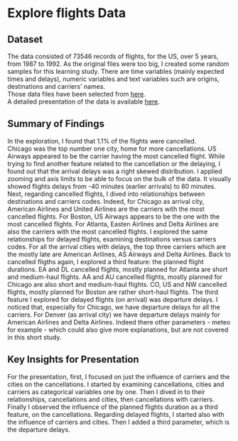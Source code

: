# Explore flights Data

## Dataset

The data consisted of 73546 records of flights, for the US, over 5 years, 
from 1987 to 1992. As the original files were too big, I created some random 
samples for this learning study. 
There are time variables (mainly expected times and delays), numeric variables 
and text variables such are origins, destinations and carriers' names.   
Those data files have been selected from [here](http://stat-computing.org/dataexpo/2009/the-data.html).  
A detailed presentation of the data is available [here](https://www.transtats.bts.gov/Fields.asp?Table_ID=236).  



## Summary of Findings

In the exploration, I found that 1.1% of the flights were cancelled.  
Chicago was the top number one city, home for more cancellations. 
US Airways appeared to be the carrier having the most cancelled flight.
While trying to find another feature related to the cancellation or the 
delaying, I found out that the arrival delays was a right skewed distribution. 
I applied zooming and axis limits to be able to focus on the bulk of the data. 
It visually showed flights delays from -40 minutes (earlier arrivals) to 80 minutes. 
Next, regarding cancelled flights, I dived into relationships between 
destinations and carriers codes. Indeed, for Chicago as arrival city, 
American Airlines and United Airlines are the carriers with the most 
cancelled flights. For Boston, US Airways appears to be the one 
with the most cancelled flights. For Atlanta, Easten Airlines and Delta 
Airlines are also the carriers with the most cancelled flights.
I explored the same relationships for delayed flights, examining 
destinations versus carriers codes. For all the arrival cities with delays, 
the top three carriers which are the mostly late are American Arilines, 
AS Airways and Delta Airlines.
Back to cancelled fligths again, I explored a third feature: the planned 
flight durations. EA and DL cancelled flights, mostly planned for Atlanta 
are short and medium-haul flights. AA and AU cancelled flights, mostly planned 
for Chicago are also short and medium-haul flights. CO, US and NW cancelled 
flights, mostly planned for Boston are rather short-haul flights.
The third feature I explored for delayed flights (on arrival) was departure delays. 
I noticed that, especially for Chicago, we have departure delays for all the 
carriers. For Denver (as arrival city) we have departure delays mainly for 
American Airlines and Delta Airlines.
Indeed there other parameters - meteo for example - which could also give 
more explanations, but are not covered in this short study.


## Key Insights for Presentation

For the presentation, first, I focused on just the influence of carriers and the cities 
on the cancellations. I started by examining cancellations, cities and carriers 
as categorical variables one by one. Then I dived in to their relationships, 
cancellations and cities, then cancellations with carriers. Finally I 
observed the influence of the planned flights duration as a third feature, on 
the cancellations.
Regarding delayed flights, I started also with the influence of carriers and cities.
Then I added a third parameter, which is the departure delays.
